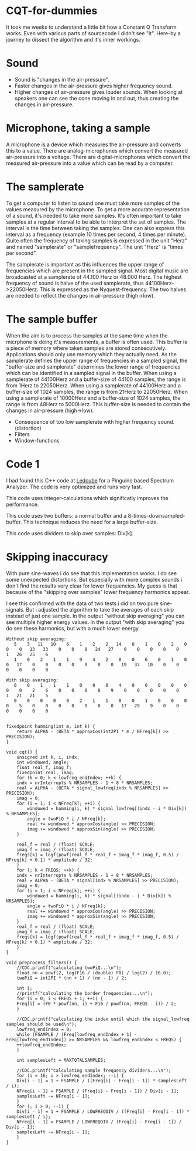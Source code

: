 # CQT-for-dummies
It took me weeks to understand a little bit how a Constant Q Transform works. Even with various parts of sourcecode I didn't see "it".
Here-by a journey to dissect the algorithm and it's inner workings.

# Sound
* Sound is "changes in the air-pressure". 
* Faster changes in the air-pressure gives higher frequency sound.
* Higher changes of air-pressure gives louder sounds.
When looking at speakers one can see the cone moving in and out, thus creating the changes in air-pressure.

# Microphone, taking a sample
A microphone is a device which measures the air-pressure and converts this to a value.
There are analog-microphones which convert the measured air-pressure into a voltage. 
There are digital-microphones which convert the measured air-pressure into a value which can be read by a computer.

# The samplerate
To get a computer to listen to sound one must take more samples of the values measured by the microphone. To get a more accurate representation of a sound, it's needed to take more samples. It's often important to take samples at a regular interval to be able to interpret the set of samples.
The interval is the time between taking the samples. One can also express this interval as a frequency (example 10 times per second, 4 times per minute).
Quite often the frequency of taking samples is expressed in the unit "Herz" and named "samplerate" or "samplefrequency". The unit "Herz" is "times per second". 

The samplerate is important as this influences the upper range of frequencies which are present in the sampled signal. 
Most digital music are broadcasted at a samplerate of 44.100 Herz or 48.000 Herz. The highest frequency of sound is halve of the used samplerate, thus 44100Herz->22050Herz. This is expressed as the Nyquest-frequency. The two halves are needed to reflect the changes in air-pressure (high->low). 

# The sample buffer
When the aim is to process the samples at the same time when the micrphone is doing it's measurements, a buffer is often used. This buffer is a piece of memory where taken samples are stored consecutively. Applications should only use memory which they actually need. As the samplerate defines the upper range of frequencies in a sampled signal, the "buffer-size and samplerate" determines the lower range of frequencies which can be identified in a sampled signal in the buffer.
When using a samplerate of 44100Herz and a buffer-size of 44100 samples, the range is from 1Herz to 22050Herz.
When using a samplerate of 44100Herz and a buffer-size of 1024 samples, the range is from 21Herz to 22050Herz.
When using a samplerate of 10000Herz and a buffer-size of 1024 samples, the range is from 48Herz to 5000Herz.
This buffer-size is needed to contain the changes in air-pressure (high->low).

* Consequence of too low samplerate with higher frequency sound. (distortion)
* Filters
* Window-functions


# Code 1
I had found this C++ code at [Ledcube](https://bitbucket.org/JoD/ledcube/src/master/frequency_printer.pde) for a Pinguino based Spectrum Analyzer. 
The code is very optimized and runs very fast.

This code uses integer-calculations which significatly improves the performance.

This code uses two buffers: a normal buffer and a 8-times-downsampled-buffer. This technique reduces the need for a large buffer-size.

This code uses dividers to skip over samples: Div[k]. 
# Skipping inaccuracy
With pure sine-waves i do see that this implementation works. I do see some unexpected distortions. 
But especially with more complex sounds i don't find the results very clear for lower frequencies.
My guess is that because of the "skipping over samples" lower frequency harmonics appear.

I see this confirmed with the data of two tests i did on two pure sine-signals. But i adjusted the algorithm to take the averages of each skip instead of just one sample. In the output "without skip averaging" you can see multiple higher energy values.
In the output "with skip averaging" you do see these harmonics, but with a much lower energy.  
```
Without skip averaging:   
   5    3   11   10    6    1    2    2   14    0    1    0    2    0    0    0   13   33    0    0    0   24   27    0    0    0    0    0    1   26   25    6 
   1    0    2    1    1    9    4    2    0    0    6    0    1    0    0   17    0    0    0    0    0    0    0   19   33   10    0    0    0    0    0    0 

With skip averaging:
   0    0    1    1    1    0    0    0    4    0    0    0    0    0    0    0    2    6    0    0    0    8    9    0    0    0    0    0    1   21   21    5 
   0    0    0    0    0    2    1    1    0    0    1    0    0    0    0    5    0    0    0    0    0    0    0   17   29    9    0    0    0    0    0    0 
   
```


```
fixedpoint hamming(int m, int k) {
    return ALPHA - (BETA * approxCos(int2PI * m / NFreq[k]) >> PRECISION);
}

void cqt() {
    unsigned int k, i, indx;
    int windowed, angle;
    float real_f, imag_f;
    fixedpoint real, imag;
    for (k = 0; k < lowfreq_endIndex; ++k) {
	indx = nrInterrupts % NRSAMPLES - 1 + 8 * NRSAMPLES;
	real = ALPHA - (BETA * signal_lowfreq[indx % NRSAMPLES] >> PRECISION);
	imag = 0;
	for (i = 1; i < NFreq[k]; ++i) {
	    windowed = hamming(i, k) * signal_lowfreq[(indx - i * Div[k]) % NRSAMPLES];
	    angle = twoPiQ * i / NFreq[k];
	    real += windowed * approxCos(angle) >> PRECISION;
	    imag += windowed * approxSin(angle) >> PRECISION;
	}

	real_f = real / (float) SCALE;
	imag_f = imag / (float) SCALE;
	freqs[k] = logf(powf(real_f * real_f + imag_f * imag_f, 0.5) / NFreq[k] + 0.1) * amplitude / 32;
    }
    for (; k < FREQS; ++k) {
	indx = nrInterrupts % NRSAMPLES - 1 + 8 * NRSAMPLES;
	real = ALPHA - (BETA * signal[indx % NRSAMPLES] >> PRECISION);
	imag = 0;
	for (i = 1; i < NFreq[k]; ++i) {
	    windowed = hamming(i, k) * signal[(indx - i * Div[k]) % NRSAMPLES];
	    angle = twoPiQ * i / NFreq[k];
	    real += windowed * approxCos(angle) >> PRECISION;
	    imag += windowed * approxSin(angle) >> PRECISION;
	}
	real_f = real / (float) SCALE;
	imag_f = imag / (float) SCALE;
	freqs[k] = logf(powf(real_f * real_f + imag_f * imag_f, 0.5) / NFreq[k] + 0.1) * amplitude / 32;
    }
}

void preprocess_filters() {
    //CDC.printf("calculating twoPiQ...\n");
    float nn = powf(2, log(F16 / (double) F0) / log(2) / 16.0);
    twoPiQ = int2PI * (nn + 1) / (nn - 1) / 2;

    int i;
    //printf("calculating the border frequencies...\n");
    for (i = 0; i < FREQS + 1; ++i) {
	Freq[i] = (F0 * powf(nn, i) + F16 / powf(nn, FREQS - i)) / 2;
    }

    //CDC.printf("calculating the index until which the signal_lowfreq samples should be used\n");
    lowfreq_endIndex = 0;
    while (FSAMPLE / (Freq[lowfreq_endIndex + 1] - Freq[lowfreq_endIndex]) >= NRSAMPLES && lowfreq_endIndex < FREQS) {
	++lowfreq_endIndex;
    }

    int samplesLeft = MAXTOTALSAMPLES;

    //CDC.printf("calculating sample frequency dividers...\n");
    for (i = 16; i > lowfreq_endIndex; --i) {
	Div[i - 1] = 1 + FSAMPLE / ((Freq[i] - Freq[i - 1]) * samplesLeft / i);
	NFreq[i - 1] = FSAMPLE / (Freq[i] - Freq[i - 1]) / Div[i - 1];
	samplesLeft -= NFreq[i - 1];
    }
    for (; i > 0; --i) {
	Div[i - 1] = 1 + FSAMPLE / LOWFREQDIV / ((Freq[i] - Freq[i - 1]) * samplesLeft / i);
	NFreq[i - 1] = FSAMPLE / LOWFREQDIV / (Freq[i] - Freq[i - 1]) / Div[i - 1];
	samplesLeft -= NFreq[i - 1];
    }
}
```

